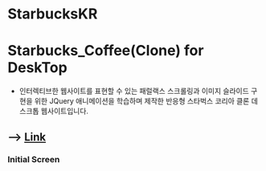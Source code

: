 # StarbucksKR

# Starbucks_Coffee(Clone) for DeskTop

- 인터렉티브한 웹사이트를 표현할 수 있는 패럴랙스 스크롤링과 이미지 슬라이드 구현을 위한 JQuery 애니메이션을 학습하며 제작한 반응형 스타벅스 코리아 클론 데스크톱 웹사이트입니다.

## --> [Link](https://kdn0325.github.io/StarbucksKR/)

### Initial Screen
